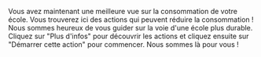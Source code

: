 Vous avez maintenant une meilleure vue sur la consommation de votre école. Vous trouverez ici des actions qui peuvent réduire la consommation ! Nous sommes heureux de vous guider sur la voie d'une école plus durable. Cliquez sur "Plus d'infos" pour découvrir les actions et cliquez ensuite sur "Démarrer cette action" pour commencer. Nous sommes là pour vous !
